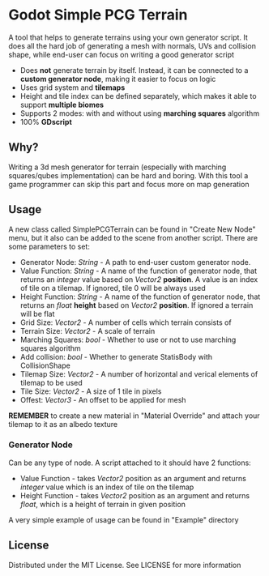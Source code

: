 # Godot Simple PCG Terrain

A tool that helps to generate terrains using your own generator script.
It does all the hard job of generating a mesh with normals, UVs and collision shape,
while end-user can focus on writing a good generator script


* Does **not** generate terrain by itself. Instead, it can be connected to a **custom generator node**,
making it easier to focus on logic
* Uses grid system and **tilemaps**
* Height and tile index can be defined separately, which makes it able to support **multiple biomes**
* Supports 2 modes: with and without using **marching squares** algorithm
* 100% **GDscript**

## Why?
Writing a 3d mesh generator for terrain (especially with marching squares/qubes implementation) can be hard and boring.
With this tool a game programmer can skip this part and focus more on map generation

## Usage
A new class called SimplePCGTerrain can be found in "Create New Node" menu, but it also can be added to the scene from another script. There are some parameters to set:

* Generator Node: *String* - A path to end-user custom generator node.
* Value Function: *String* - A name of the function of generator node, that returns an *integer* value based on *Vector2* **position**.
A value is an index of tile on a tilemap. If ignored, tile 0 will be always used
* Height Function: *String* - A name of the function of generator node, that returns an *float* **height** based on *Vector2* **position**.
If ignored a terrain will be flat
* Grid Size: *Vector2* - A number of cells which terrain consists of
* Terrain Size: *Vector2* - A scale of terrain
* Marching Squares: *bool* - Whether to use or not to use marching squares algorithm
* Add collision: *bool* - Whether to generate StatisBody with CollisionShape
* Tilemap Size: *Vector2* - A number of horizontal and verical elements of tilemap to be used
* Tile Size: *Vector2* - A size of 1 tile in pixels
* Offest: *Vector3* - An offset to be applied for mesh

**REMEMBER** to create a new material in "Material Override" and attach your tilemap to it as an albedo texture

### Generator Node
Can be any type of node. A script attached to it should have 2 functions:

* Value Function - takes *Vector2* position as an argument and returns *integer* value which is an index of tile on the tilemap
* Height Function - takes *Vector2* position as an argument and returns *float*, which is a height of terrain in given position

A very simple example of usage can be found in "Example" directory

## License
Distributed under the MIT License. See LICENSE for more information
